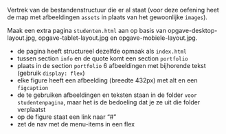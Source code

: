 Vertrek van de bestandenstructuur die er al staat (voor deze oefening heet de map met afbeeldingen `assets` in plaats van het gewoonlijke `images`).

Maak een extra pagina `studenten.html` aan op basis van opgave-desktop-layout.jpg, opgave-tablet-layout.jpg en opgave-mobiele-layout.jpg.

* de pagina heeft structureel dezelfde opmaak als `index.html`
* tussen section `info` en de quote komt een section `portfolio`
* plaats in de section `portfolio` 6 afbeeldingen met bijhorende tekst (gebruik `display: flex`)
* elke figure heeft een afbeelding (breedte 432px) met alt en een `figcaption`
* de te gebruiken afbeeldingen en teksten staan in de folder `voor studentenpagina`, maar het is de bedoeling dat je ze uit die folder verplaatst
* op de figure staat een link naar “#”
* zet de nav met de menu-items in een flex
